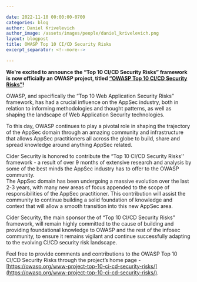 ```yaml
---
 
date: 2022-11-10 00:00:00-0700
categories: blog
author: Daniel Krivelevich
author_image: /assets/images/people/daniel_krivelevich.png
layout: blogpost
title: OWASP Top 10 CI/CD Security Risks
excerpt_separator: <!--more-->
 
---
```


**We're excited to announce the “Top 10 CI/CD Security Risks” framework is now officially an OWASP project, titled [“OWASP Top 10 CI/CD Security Risks”](https://owasp.org/www-project-top-10-ci-cd-security-risks/)!**

<!--more-->

OWASP, and specifically the “Top 10 Web Application Security Risks” framework, has had a crucial influence on the AppSec industry, both in relation to informing methodologies and thought patterns, as well as shaping the landscape of Web Application Security technologies. 

To this day, OWASP continues to play a pivotal role in shaping the trajectory of the AppSec domain through an amazing community and infrastructure that allows AppSec practitioners all across the globe to build, share and spread knowledge around anything AppSec related. 

Cider Security is honored to contribute the “Top 10 CI/CD Security Risks'' framework - a result of over 9 months of extensive research and analysis by some of the best minds the AppSec industry has to offer to the OWASP community.<br>
The AppSec domain has been undergoing a massive evolution over the last 2-3 years, with many new areas of focus appended to the scope of responsibilities of the AppSec practitioner. 
This contribution will assist the community to continue building a solid foundation of knowledge and context that will allow a smooth transition into this new AppSec area.

Cider Security, the main sponsor the of “Top 10 CI/CD Security Risks” framework, will remain highly committed to the cause of building and providing foundational knowledge to OWASP and the rest of the infosec community, to ensure it remains vigilant and continue successfully adapting to the evolving CI/CD security risk landscape. 

Feel free to provide comments and contributions to the OWASP Top 10 CI/CD Security Risks through the project’s home page - [https://owasp.org/www-project-top-10-ci-cd-security-risks/](https://owasp.org/www-project-top-10-ci-cd-security-risks/).
